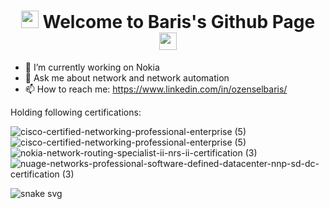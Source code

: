 <h1 align="center">
  <img src="https://media3.giphy.com/media/26n7b7PjSOZJwVCmY/giphy.gif" width="28" >
  Welcome to Baris's Github Page
  <img src="https://media3.giphy.com/media/26n7b7PjSOZJwVCmY/giphy.gif" width="28" >
</h1>

- 🔭 I’m currently working on Nokia
- 💬 Ask me about network and network automation
- 📫 How to reach me: https://www.linkedin.com/in/ozenselbaris/

Holding following certifications:

![cisco-certified-networking-professional-enterprise (5)](https://user-images.githubusercontent.com/94804863/154633538-230d2159-8d24-4566-b78e-cda48d8b1e69.png)![cisco-certified-networking-professional-enterprise (5)](https://user-images.githubusercontent.com/94804863/154633538-230d2159-8d24-4566-b78e-cda48d8b1e69.png)![nokia-network-routing-specialist-ii-nrs-ii-certification (3)](https://user-images.githubusercontent.com/94804863/154633600-449fda4a-64c2-4aab-b158-4cacdf6e2b34.png)![nuage-networks-professional-software-defined-datacenter-nnp-sd-dc-certification (3)](https://user-images.githubusercontent.com/94804863/154633610-06d472f1-f5e0-457a-b6bd-f4b2b2beaef8.png)

![snake svg](https://github.com/bozensel/bozensel/blob/output/github-contribution-grid-snake.svg)
<!--
**bozensel/bozensel** is a ✨ _special_ ✨ repository because its `README.md` (this file) appears on your GitHub profile.

Here are some ideas to get you started:

- 🔭 I’m currently working on ...
- 🌱 I’m currently learning ...
- 👯 I’m looking to collaborate on ...
- 🤔 I’m looking for help with ...
- 💬 Ask me about ...
- 📫 How to reach me: ...
- 😄 Pronouns: ...
- ⚡ Fun fact: ...
-->
